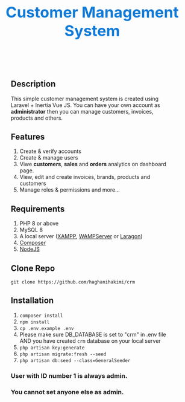 <h1 style="color: #107ad8; font-size: 40px; font-weight: bold; text-align:center; padding: 36px 16px;">
    Customer Management System
</h1>

<div style="padding: 12px 36px;">
    <h2>Description</h2>
    <p>
    This simple customer management system is created using Laravel + Inertia Vue JS. You can have your own account as <strong>administrator</strong> then you can manage
    customers, invoices, products and others.<br/>
    </p>
    <h2>Features</h2>
    <ol start="1">
        <li>Create & verify accounts</li>
        <li>Create & manage users</li>
        <li>Viwe <strong>customers</strong>, <strong>sales</strong> and <strong>orders</strong> analytics on dashboard page.</li>
        <li>View, edit and create invoices, brands, products and customers</li>
        <li>Manage roles & permissions and more...</li>
    </ol>
    <h2>Requirements</h2>
    <ol start="1">
        <li>PHP 8 or above</li>
        <li>MySQL 8</li>
        <li>A local server (<a href="https://www.apachefriends.org/download.html" target="_blank">XAMPP</a>, <a href="https://www.wampserver.com/en/" target="_blank">WAMPServer</a> or <a href="https://laragon.org/" target="_blank">Laragon</a>)</li>
        <li><a href="https://getcomposer.org/" target="_blank">Composer</a></li>
        <li><a href="https://nodejs.org/en/" target="_blank">NodeJS</a></li>
    </ol>
    <h2>Clone Repo</h2>
    <code>git clone https://github.com/haghanihakimi/crm</code>
    <h2>Installation</h2>
    <ol start="1">
        <li><code>composer install</code></li>
        <li><code>npm install</code></li>
        <li><code>cp .env.example .env</code></li>
        <li>Please make sure DB_DATABASE is set to "crm" in .env file AND you have created <code>crm</code> database on your local server</li>
        <li><code>php artisan key:generate</code></li>
        <li><code>php artisan migrate:fresh --seed</code></li>
        <li><code>php artisan db:seed --class=GeneralSeeder</code></li>
    </ol>
    <h3>User with ID number 1 is always admin.</h3>
    <h3>You <strong>cannot</strong> set anyone else as admin.</h3>
</div>
